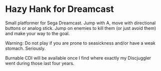 # Hazy Hank for Dreamcast

Small platformer for Sega Dreamcast. Jump with A, move with directional buttons or analog stick. Jump on enemies to kill them (or just avoid them) and make your way to the goal.

Warning: Do not play if you are prone to seasickness and/or have a weak stomach. Seriously.

Burnable CDI will be available once I find where exactly my Discjuggler went during those last four years.